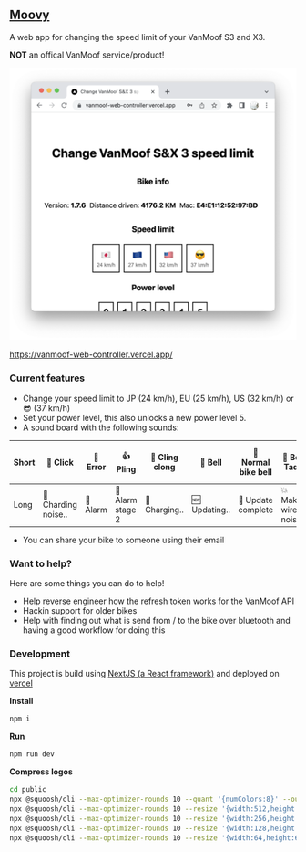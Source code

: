 ## [Moovy](https://vanmoof-web-controller.vercel.app/)

A web app for changing the speed limit of your VanMoof S3 and X3.

**NOT** an offical VanMoof service/product!

![preview](public/screenshot_light.png?raw=true "preview")

https://vanmoof-web-controller.vercel.app/

### Current features

- Change your speed limit to JP (24 km/h), EU (25 km/h), US (32 km/h) or 😎 (37 km/h)
- Set your power level, this also unlocks a new power level 5.
- A sound board with the following sounds:

| Short | 🔘 Click            | 🧨 Error | 👍 Pling         | 🤔 Cling clong | 🔔 Bell       | 🔔 Normal bike bell | 🎉 Bell Tada         | 😚 Whistle | 🚢 BOAT | ⚡️ Wuup | 🫤 Success but error |
| ----- | ------------------- | -------- | ---------------- | -------------- | ------------- | ------------------- | -------------------- | ---------- | ------- | -------- | ------------------- |
| Long  | 🔋 Charding noise.. | 🚨 Alarm | 🚨 Alarm stage 2 | 🔋 Charging..  | 🆕 Updating.. | 🎉 Update complete  | 💥 Make wired noises |

- You can share your bike to someone using their email

### Want to help?

Here are some things you can do to help!

- Help reverse engineer how the refresh token works for the VanMoof API
- Hackin support for older bikes
- Help with finding out what is send from / to the bike over bluetooth and having a good workflow for doing this

### Development

This project is build using [NextJS (a React framework)](https://nextjs.org) and deployed on [vercel](https://vercel.com)

**Install**

```sh
npm i
```

**Run**

```sh
npm run dev
```

**Compress logos**

```sh
cd public
npx @squoosh/cli --max-optimizer-rounds 10 --quant '{numColors:8}' --output-dir compressed_logos --webp auto --oxipng auto logo_full.png
npx @squoosh/cli --max-optimizer-rounds 10 --resize '{width:512,height:512}' --quant '{numColors:8}' --output-dir compressed_logos --webp auto --oxipng auto --suffix _512 logo_full.png
npx @squoosh/cli --max-optimizer-rounds 10 --resize '{width:256,height:256}' --quant '{numColors:8}' --output-dir compressed_logos --webp auto --oxipng auto --suffix _256 logo_full.png
npx @squoosh/cli --max-optimizer-rounds 10 --resize '{width:128,height:128}' --quant '{numColors:8}' --output-dir compressed_logos --webp auto --oxipng auto --suffix _128 logo_full.png
npx @squoosh/cli --max-optimizer-rounds 10 --resize '{width:64,height:64}' --quant '{numColors:8}' --output-dir compressed_logos --webp auto --oxipng auto --suffix _64 logo_full.png
```
